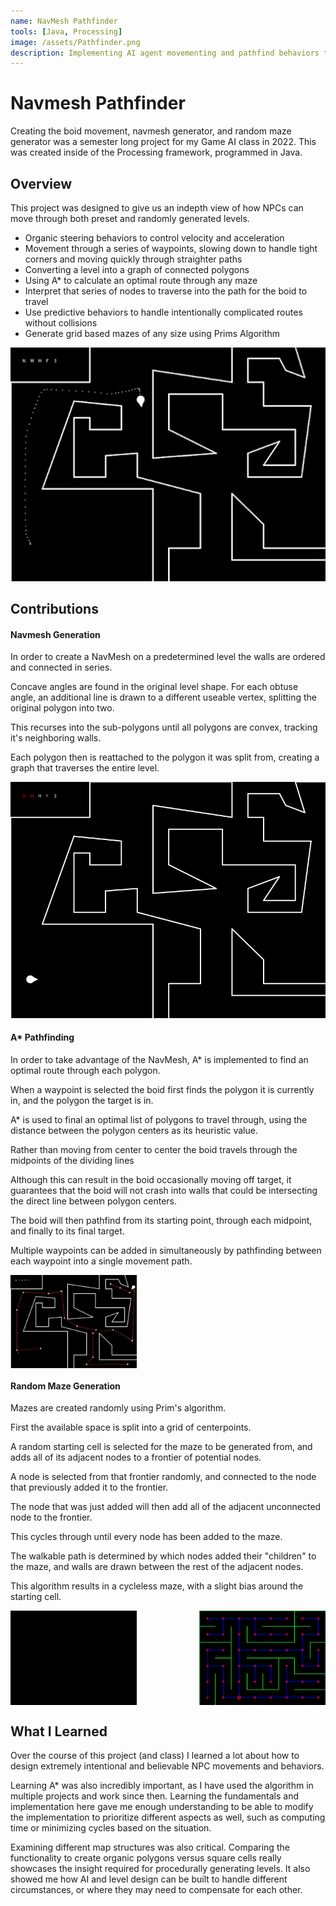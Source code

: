 ```yaml
---
name: NavMesh Pathfinder
tools: [Java, Processing]
image: /assets/Pathfinder.png
description: Implementing AI agent movementing and pathfind behaviors through randomly generated mazes
---
```


# Navmesh Pathfinder

Creating the boid movement, navmesh generator, and random maze generator was a semester long project for my Game AI class in 2022. This was created inside of the Processing framework, programmed in Java.

## Overview
This project was designed to give us an indepth view of how NPCs can move through both preset and randomly generated levels.
* Organic steering behaviors to control velocity and acceleration
* Movement through a series of waypoints, slowing down to handle tight corners and moving quickly through straighter paths
* Converting a level into a graph of connected polygons
* Using A* to calculate an optimal route through any maze 
* Interpret that series of nodes to traverse into the path for the boid to travel
* Use predictive behaviors to handle intentionally complicated routes without collisions
* Generate grid based mazes of any size using Prims Algorithm

![Functionality](/assets/Navmesh/MazeNoExtra.gif)

## Contributions

#### Navmesh Generation

In order to create a NavMesh on a predetermined level the walls are ordered and connected in series.

Concave angles are found in the original level shape. For each obtuse angle, an additional line is drawn to a different useable vertex, splitting the original polygon into two.

This recurses into the sub-polygons until all polygons are convex, tracking it's neighboring walls.

Each polygon then is reattached to the polygon it was split from, creating a graph that traverses the entire level.

![Creating Navmesh](/assets/Navmesh/CreatingNavmesh.gif)

#### A* Pathfinding

In order to take advantage of the NavMesh, A* is implemented to find an optimal route through each polygon.

When a waypoint is selected the boid first finds the polygon it is currently in, and the polygon the target is in.

A* is used to final an optimal list of polygons to travel through, using the distance between the polygon centers as its heuristic value.

Rather than moving from center to center the boid travels through the midpoints of the dividing lines

Although this can result in the boid occasionally moving off target, it guarantees that the boid will not crash into walls that could be intersecting the direct line between polygon centers.

The boid will then pathfind from its starting point, through each midpoint, and finally to its final target.

Multiple waypoints can be added in simultaneously by pathfinding between each waypoint into a single movement path.

<div style="display: flex; justify-content: space-between;">
    <img src="/assets/Navmesh/MazeAllExtra.gif" alt="Creating Maze GIF" width="40%">
</div>

#### Random Maze Generation
Mazes are created randomly using Prim's algorithm.

First the available space is split into a grid of centerpoints.

A random starting cell is selected for the maze to be generated from, and adds all of its adjacent nodes to a frontier of potential nodes.

A node is selected from that frontier randomly, and connected to the node that previously added it to the frontier.

The node that was just added will then add all of the adjacent unconnected node to the frontier.

This cycles through until every node has been added to the maze.

The walkable path is determined by which nodes added their "children" to the maze, and walls are drawn between the rest of the adjacent nodes.

This algorithm results in a cycleless maze, with a slight bias around the starting cell.

<div style="display: flex; justify-content: space-between;">
    <img src="/assets/Navmesh/CreatingMaze.gif" alt="Creating Maze GIF" width="40%">
    <img src="/assets/Navmesh/RandomMazes.gif" alt="Random Mazes GIF" width="40%">
</div>

## What I Learned

Over the course of this project (and class) I learned a lot about how to design extremely intentional and believable NPC movements and behaviors.

Learning A* was also incredibly important, as I have used the algorithm in multiple projects and work since then. Learning the fundamentals and implementation here gave me enough understanding to be able to modify the implementation to prioritize different aspects as well, such as computing time or minimizing cycles based on the situation.

Examining different map structures was also critical. Comparing the functionality to create organic polygons versus square cells really showcases the insight required for procedurally generating levels. It also showed me how AI and level design can be built to handle different circumstances, or where they may need to compensate for each other.
<!--
By implementing the maps, I also learned why game developers create maps in certain ways, as well as how the different implementations can affect behaviors. Designing these levels with the behavior in mind is crucial when comparing how the same boid can behave differently in the preset levels and the maze. 

 The process of dividing a level into polygons was also very important. The process of splitting up these polygons was a challenge to understand, but once implemented allowed for clean pathfinding and movement mechanics. As well as improving my understanding of vector math, especially within a program.

Implementing a style of procedurally generated level design was an important experience, Prim's algorithm is very effective but would be hard to modify. It is useful where truely random levels are needed, but falls short of ensuring an interesting or spreadout maze to explore -->